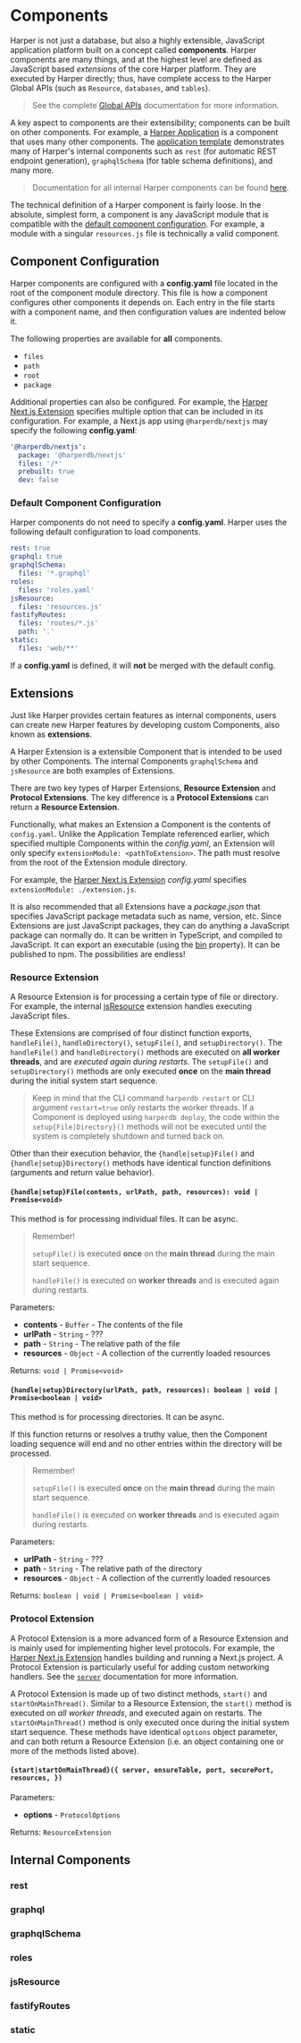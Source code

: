 # Components

Harper is not just a database, but also a highly extensible, JavaScript application platform built on a concept called **components**. Harper components are many things, and at the highest level are defined as JavaScript based _extensions_ of the core Harper platform. They are executed by Harper directly; thus, have complete access to the Harper Global APIs (such as `Resource`, `databases`, and `tables`).

> See the complete [Global APIs](../../technical-details/reference/globals.md) documentation for more information.

A key aspect to components are their extensibility; components can be built on other components. For example, a [Harper Application]() is a component that uses many other components. The [application template]() demonstrates many of Harper's internal components such as `rest` (for automatic REST endpoint generation), `graphqlSchema` (for table schema definitions), and many more.

> Documentation for all internal Harper components can be found [here](#internal-components).

The technical definition of a Harper component is fairly loose. In the absolute, simplest form, a component is any JavaScript module that is compatible with the [default component configuration](#default-component-configuration). For example, a module with a singular `resources.js` file is technically a valid component.

## Component Configuration

Harper components are configured with a **config.yaml** file located in the root of the component module directory. This file is how a component configures other components it depends on. Each entry in the file starts with a component name, and then configuration values are indented below it.

The following properties are available for **all** components.

- `files`
- `path`
- `root`
- `package`

Additional properties can also be configured. For example, the [Harper Next.js Extension](https://github.com/HarperDB/nextjs#options) specifies multiple option that can be included in its configuration. For example, a Next.js app using `@harperdb/nextjs` may specify the following **config.yaml**:

```yaml
'@harperdb/nextjs':
  package: '@harperdb/nextjs'
  files: '/*'
  prebuilt: true
  dev: false
```

### Default Component Configuration

Harper components do not need to specify a **config.yaml**. Harper uses the following default configuration to load components.

```yaml
rest: true
graphql: true
graphqlSchema:
  files: '*.graphql'
roles:
  files: 'roles.yaml'
jsResource:
  files: 'resources.js'
fastifyRoutes:
  files: 'routes/*.js'
  path: '.'
static:
  files: 'web/**'
```

If a **config.yaml** is defined, it will **not** be merged with the default config.

## Extensions

Just like Harper provides certain features as internal components, users can create new Harper features by developing custom Components, also known as **extensions**.

A Harper Extension is a extensible Component that is intended to be used by other Components. The internal Components `graphqlSchema` and `jsResource` are both examples of Extensions.

There are two key types of Harper Extensions, **Resource Extension** and **Protocol Extensions**. The key difference is a **Protocol Extensions** can return a **Resource Extension**.

Functionally, what makes an Extension a Component is the contents of `config.yaml`. Unlike the Application Template referenced earlier, which specified multiple Components within the _config.yaml_, an Extension will only specify `extensionModule: <pathToExtension>`. The path must resolve from the root of the Extension module directory.

For example, the [Harper Next.js Extension]() _config.yaml_ specifies `extensionModule: ./extension.js`.

It is also recommended that all Extensions have a _package.json_ that specifies JavaScript package metadata such as name, version, etc. Since Extensions are just JavaScript packages, they can do anything a JavaScript package can normally do. It can be written in TypeScript, and compiled to JavaScript. It can export an executable (using the [bin]() property). It can be published to npm. The possibilities are endless!

<!-- TODO: Write section here about Worker Threads -->

### Resource Extension

A Resource Extension is for processing a certain type of file or directory. For example, the internal [jsResource]() extension handles executing JavaScript files.

These Extensions are comprised of four distinct function exports, `handleFile()`, `handleDirectory()`, `setupFile()`, and `setupDirectory()`. The `handleFile()` and `handleDirectory()` methods are executed on **all worker threads**, and are _executed again during restarts_. The `setupFile()` and `setupDirectory()` methods are only executed **once** on the **main thread** during the initial system start sequence.

> Keep in mind that the CLI command `harperdb restart` or CLI argument `restart=true` only restarts the worker threads. If a Component is deployed using `harperdb deploy`, the code within the `setup{File|Directory}()` methods will not be executed until the system is completely shutdown and turned back on.

Other than their execution behavior, the `{handle|setup}File()` and `{handle|setup}Directory()` methods have identical function definitions (arguments and return value behavior).

#### `{handle|setup}File(contents, urlPath, path, resources): void | Promise<void>`

This method is for processing individual files. It can be async.

> Remember!
> 
> `setupFile()` is executed **once** on the **main thread** during the main start sequence.
> 
> `handleFile()` is executed on **worker threads** and is executed again during restarts.

Parameters:

- **contents** - `Buffer` - The contents of the file
- **urlPath** - `String` - ???
- **path** - `String` - The relative path of the file
  <!-- TODO: Replace the Object type here with a more specific type representing the resources argument of loadComponent() -->
- **resources** - `Object` - A collection of the currently loaded resources

Returns: `void | Promise<void>`

#### `{handle|setup}Directory(urlPath, path, resources): boolean | void | Promise<boolean | void>`

This method is for processing directories. It can be async.

If this function returns or resolves a truthy value, then the Component loading sequence will end and no other entries within the directory will be processed.

> Remember!
> 
> `setupFile()` is executed **once** on the **main thread** during the main start sequence.
> 
> `handleFile()` is executed on **worker threads** and is executed again during restarts.

Parameters:

- **urlPath** - `String` - ???
- **path** - `String` - The relative path of the directory
  <!-- TODO: Replace the Object type here with a more specific type representing the resources argument of loadComponent() -->
- **resources** - `Object` - A collection of the currently loaded resources

Returns: `boolean | void | Promise<boolean | void>`

### Protocol Extension

A Protocol Extension is a more advanced form of a Resource Extension and is mainly used for implementing higher level protocols. For example, the [Harper Next.js Extension]() handles building and running a Next.js project. A Protocol Extension is particularly useful for adding custom networking handlers. See the [`server`]() documentation for more information.

A Protocol Extension is made up of two distinct methods, `start()` and `startOnMainThread()`. Similar to a Resource Extension, the `start()` method is executed on _all worker threads_, and executed again on restarts. The `startOnMainThread()` method is only executed once during the initial system start sequence. These methods have identical `options` object parameter, and can both return a Resource Extension (i.e. an object containing one or more of the methods listed above).

#### `{start|startOnMainThread}({ server, ensureTable, port, securePort, resources, })`

Parameters:

- **options** - `ProtocolOptions`

Returns: `ResourceExtension`

## Internal Components

### rest
### graphql
### graphqlSchema
### roles
### jsResource
### fastifyRoutes
### static
